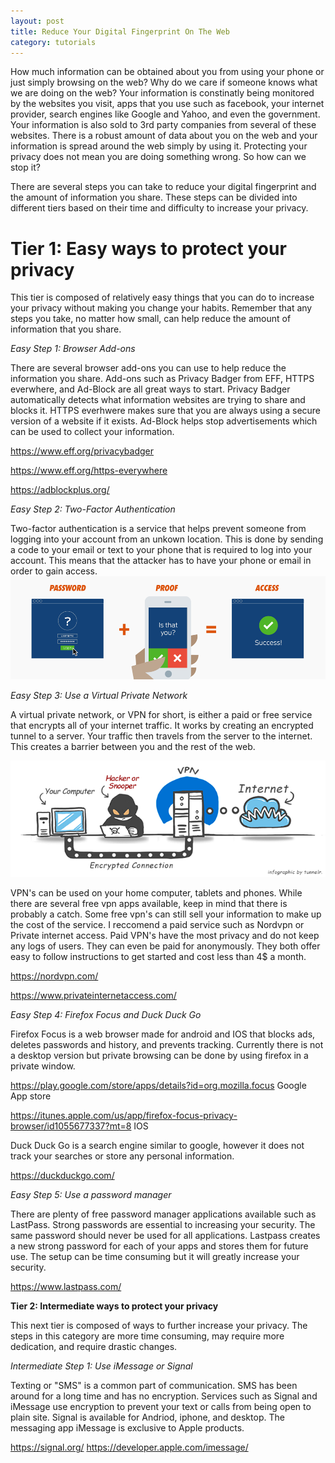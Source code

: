 ```yaml
---
layout: post
title: Reduce Your Digital Fingerprint On The Web
category: tutorials
---
```

How much information can be obtained about you from using your phone or just simply browsing on the web? Why do we care if someone knows what we are doing on the web? Your information is constinatly being monitored by the websites you visit, apps that you use such as facebook, your internet provider, search engines like Google and Yahoo, and even the government. Your information is also sold to 3rd party companies from several of these websites. There is a robust amount of data about you on the web and your information is spread around the web simply by using it. Protecting your privacy does not mean you are doing something wrong. So how can we stop it? 

There are several steps you can take to reduce your digital fingerprint and the amount of information you share. These steps can be divided into different tiers based on their time and difficulty to increase your privacy. 

<h1>Tier 1: Easy ways to protect your privacy</h1>

This tier is composed of relatively easy things that you can do to increase your privacy without making you change your habits. Remember that any steps you take, no matter how small, can help reduce the amount of information that you share. 

<i> Easy Step 1: Browser Add-ons</i>

There are several browser add-ons you can use to help reduce the information you share. Add-ons such as Privacy Badger from EFF, HTTPS everwhere, and Ad-Block are all great ways to start. Privacy Badger automatically detects what information websites are trying to share and blocks it. HTTPS everhwere makes sure that you are always using a secure version of a website if it exists. Ad-Block helps stop advertisements which can be used to collect your information. 

<a href="https://www.eff.org/privacybadger">https://www.eff.org/privacybadger</a>

<a href="https://www.eff.org/https-everywhere">https://www.eff.org/https-everywhere</a>

<a href="https://adblockplus.org/">https://adblockplus.org/</a>

<i> Easy Step 2: Two-Factor Authentication</i>

Two-factor authentication is a service that helps prevent someone from logging into your account from an unkown location. This is done by sending a code to your email or text to your phone that is required to log into your account. This means that the attacker has to have your phone or email in order to gain access. 
![Image description](/images/2factor.png)

<i> Easy Step 3: Use a Virtual Private Network</i>

A virtual private network, or VPN for short, is either a paid or free service that encrypts all of your internet traffic. It works by creating an encrypted tunnel to a server. Your traffic then travels from the server to the internet. This creates a barrier between you and the rest of the web. 

![Image description](/images/vpnpic.png)

VPN's can be used on your home computer, tablets and phones. While there are several free vpn apps available, keep in mind that there is probably a catch. Some free vpn's can still sell your information to make up the cost of the service. I reccomend a paid service such as Nordvpn or Private internet access. Paid VPN's have the most privacy and do not keep any logs of users. They can even be paid for anonymously. They both offer easy to follow instructions to get started and cost less than 4$ a month. 

<a href="https://nordvpn.com/">https://nordvpn.com/</a>

<a href="https://www.privateinternetaccess.com/">https://www.privateinternetaccess.com/</a>

<i> Easy Step 4: Firefox Focus and Duck Duck Go</i>

Firefox Focus is a web browser made for android and IOS that blocks ads, deletes passwords and history, and prevents tracking. Currently there is not a desktop version but private browsing can be done by using firefox in a private window. 

<a href="https://play.google.com/store/apps/details?id=org.mozilla.focus">https://play.google.com/store/apps/details?id=org.mozilla.focus</a> Google App store

<a href="https://itunes.apple.com/us/app/firefox-focus-privacy-browser/id1055677337?mt=8">https://itunes.apple.com/us/app/firefox-focus-privacy-browser/id1055677337?mt=8</a> IOS

Duck Duck Go is a search engine similar to google, however it does not track your searches or store any personal information.  

<a href="https://duckduckgo.com/">https://duckduckgo.com/</a>


<i> Easy Step 5: Use a password manager</i>

There are plenty of free password manager applications available such as LastPass. Strong passwords are essential to increasing your security. The same password should never be used for all applications. Lastpass creates a new strong password for each of your apps and stores them for future use. The setup can be time consuming but it will greatly increase your security. 

<a href="https://www.lastpass.com/">https://www.lastpass.com/</a>

<b>Tier 2: Intermediate ways to protect your privacy</b>

This next tier is composed of ways to further increase your privacy. The steps in this category are more time consuming, may require more dedication, and require drastic changes. 

<i> Intermediate Step 1: Use iMessage or Signal</i>

Texting or "SMS" is a common part of communication. SMS has been around for a long time and has no encryption. Services such as Signal and iMessage use encryption to prevent your text or calls from being open to plain site. Signal is available for Andriod, iphone, and desktop. The messaging app iMessage is exclusive to Apple products.

<a href="https://signal.org/">https://signal.org/</a>
<a href="https://developer.apple.com/imessage/">https://developer.apple.com/imessage/</a>





